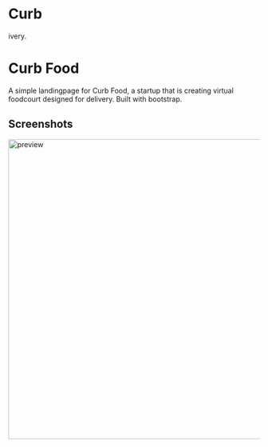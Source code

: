 # Curb
ivery. 


# Curb Food

A simple landingpage for Curb Food, a startup that is creating virtual foodcourt designed for delivery. Built with bootstrap. 

## Screenshots
<img src="/src/img/preview.gif" alt="preview"
	title="Desktop preview" width="600" /> 
